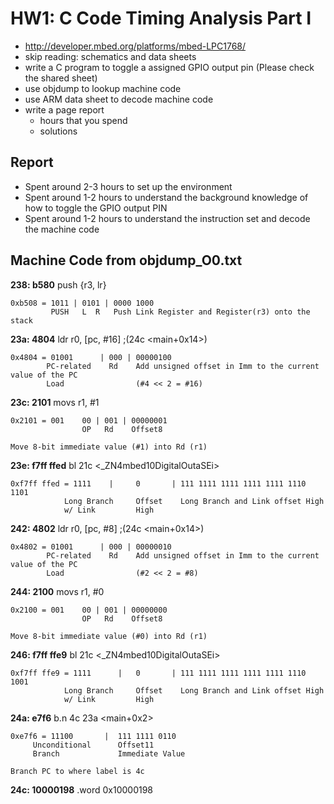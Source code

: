 # HW1: C Code Timing Analysis Part I

  - http://developer.mbed.org/platforms/mbed-LPC1768/
  - skip reading: schematics and data sheets
  - write a C program to toggle a assigned GPIO output pin
    (Please check the shared sheet)
  - use objdump to lookup machine code
  - use ARM data sheet to decode machine code
  - write a page report
    - hours that you spend
    - solutions 

## Report

  - Spent around 2-3 hours to set up the environment
  - Spent around 1-2 hours to understand the background knowledge of how to toggle the GPIO output PIN	
  - Spent around 1-2 hours to understand the instruction set and decode the machine code

## Machine Code from objdump_O0.txt

**238:	b580**	push	{r3, lr}

	0xb508 = 1011 | 0101 | 0000 1000
		 	 PUSH   L  R   Push Link Register and Register(r3) onto the stack

**23a:	4804**	ldr		r0, [pc, #16]	;(24c <main+0x14>)

	0x4804 = 01001		| 000 | 00000100
		 	PC-related	  Rd	Add unsigned offset in Imm to the current value of the PC	
		 	Load				(#4 << 2 = #16)

**23c:	2101**  movs	r1, #1

	0x2101 = 001	00 | 001 | 00000001
			 		OP   Rd    Offset8

	Move 8-bit immediate value (#1) into Rd (r1)

**23e:	f7ff ffed**	bl	21c <_ZN4mbed10DigitalOutaSEi>

	0xf7ff ffed = 1111 	  | 	0 		| 111 1111 1111 1111 1111 1110 1101
		      	Long Branch		Offset	  Long Branch and Link offset High
		      	w/ Link			High

**242:	4802**	ldr		r0, [pc, #8]	;(24c <main+0x14>)

	0x4802 = 01001		| 000 | 00000010
		 	PC-related	  Rd	Add unsigned offset in Imm to the current value of the PC	
		 	Load				(#2 << 2 = #8)

**244:	2100**	movs	r1, #0

	0x2100 = 001	00 | 001 | 00000000
			 		OP   Rd    Offset8

	Move 8-bit immediate value (#0) into Rd (r1)

**246:	f7ff ffe9**	bl	21c <_ZN4mbed10DigitalOutaSEi>

	0xf7ff ffe9 = 1111 	    | 	0 		| 111 1111 1111 1111 1111 1110 1001
		      	Long Branch		Offset	  Long Branch and Link offset High
		      	w/ Link			High

**24a:	e7f6** b.n	4c	23a <main+0x2>

	0xe7f6 = 11100 		 | 	111 1111 0110
		 Unconditional	   	Offset11	
		 Branch		   	  	Immediate Value

	Branch PC to where label is 4c

**24c:	10000198** .word	0x10000198




